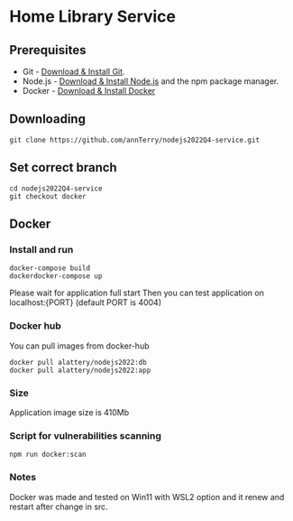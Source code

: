 # Home Library Service

## Prerequisites

- Git - [Download & Install Git](https://git-scm.com/downloads).
- Node.js - [Download & Install Node.js](https://nodejs.org/en/download/) and the npm package manager.
- Docker - [Download & Install Docker](https://www.docker.com//)

## Downloading

```
git clone https://github.com/annTerry/nodejs2022Q4-service.git
```

## Set correct branch

```
cd nodejs2022Q4-service
git checkout docker
```

## Docker

### Install and run
```
docker-compose build
dockerdocker-compose up
```

 Please wait for application full start
 Then you can test application on localhost:{PORT} (default PORT is 4004)

### Docker hub
You can pull images from docker-hub

```
docker pull alattery/nodejs2022:db
docker pull alattery/nodejs2022:app
```

### Size
Application image size is 410Mb

### Script for vulnerabilities scanning
```
npm run docker:scan
```
### Notes
Docker was made and tested on Win11 with WSL2 option and it renew and restart after change in src.